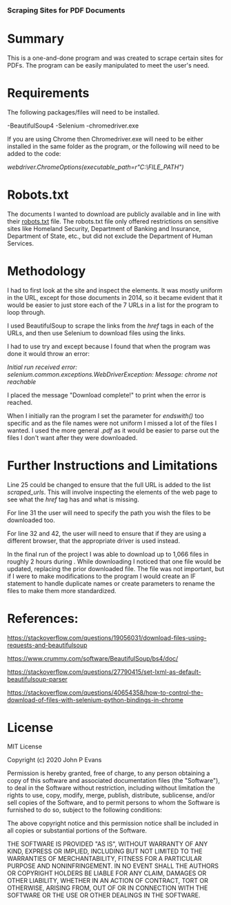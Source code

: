 ### Scraping Sites for PDF Documents

# Summary

This is a one-and-done program and was created to scrape certain sites for
PDFs. The program can be easily manipulated to meet the user's need.

# Requirements

The following packages/files will need to be installed.

-BeautifulSoup4
-Selenium
-chromedriver.exe

If you are using Chrome then Chromedriver.exe will need to be either installed
in the same folder as the program, or the following will need to be added to
the code:

*webdriver.ChromeOptions(executable_path=r"C:\FILE_PATH")*    

# Robots.txt
The documents I wanted to download are publicly available and in line with
their [robots.txt](https://state.nj.us/robots.txt) file. The robots.txt file
only offered restrictions on sensitive sites like Homeland Security, Department
of Banking and Insurance, Department of State, etc., but did not exclude the
Department of Human Services.

# Methodology

I had to first look at the site and inspect the elements. It was mostly uniform
in the URL, except for those documents in 2014, so it became evident that it
would be easier to just store each of the 7 URLs in a list for the program to
loop through.

I used BeautifulSoup to scrape the links from the *href* tags in each of the
URLs, and then use Selenium to download files using the links.

I had to use try and except because I found that when the program was done it
would throw an error:

*Initial run received error: selenium.common.exceptions.WebDriverException:
Message: chrome not reachable*

I placed the message "Download complete!" to print when the error is reached.

When I initially ran the program I set the parameter for *endswith()* too
specific and as the file names were not uniform I missed a lot of the files I
wanted. I used the more general *.pdf* as it would be easier to parse out the
files I don't want after they were downloaded.

# Further Instructions and Limitations

Line 25 could be changed to ensure that the full URL is added to the list
*scraped_urls*. This will involve inspecting the elements of the web page to
see what the *href* tag has and what is missing.

For line 31 the user will need to specify the path you wish the files to be
downloaded too.

For line 32 and 42, the user will need to ensure that if they are using a
different browser, that the appropriate driver is used instead.

In the final run of the project I was able to download up to 1,066 files in
roughly 2 hours during . While downloading I noticed that one file would be
updated, replacing the prior downloaded file. The file was not important, but
if I were to make modifications to the program I would create an IF statement
to handle duplicate names or create parameters to rename the files to make them
more standardized.


# References:

https://stackoverflow.com/questions/19056031/download-files-using-requests-and-beautifulsoup

https://www.crummy.com/software/BeautifulSoup/bs4/doc/

https://stackoverflow.com/questions/27790415/set-lxml-as-default-beautifulsoup-parser

https://stackoverflow.com/questions/40654358/how-to-control-the-download-of-files-with-selenium-python-bindings-in-chrome

# License

MIT License

Copyright (c) 2020 John P Evans

Permission is hereby granted, free of charge, to any person obtaining a copy
of this software and associated documentation files (the "Software"), to deal
in the Software without restriction, including without limitation the rights
to use, copy, modify, merge, publish, distribute, sublicense, and/or sell
copies of the Software, and to permit persons to whom the Software is
furnished to do so, subject to the following conditions:

The above copyright notice and this permission notice shall be included in all
copies or substantial portions of the Software.

THE SOFTWARE IS PROVIDED "AS IS", WITHOUT WARRANTY OF ANY KIND, EXPRESS OR
IMPLIED, INCLUDING BUT NOT LIMITED TO THE WARRANTIES OF MERCHANTABILITY,
FITNESS FOR A PARTICULAR PURPOSE AND NONINFRINGEMENT. IN NO EVENT SHALL THE
AUTHORS OR COPYRIGHT HOLDERS BE LIABLE FOR ANY CLAIM, DAMAGES OR OTHER
LIABILITY, WHETHER IN AN ACTION OF CONTRACT, TORT OR OTHERWISE, ARISING FROM,
OUT OF OR IN CONNECTION WITH THE SOFTWARE OR THE USE OR OTHER DEALINGS IN THE
SOFTWARE.
